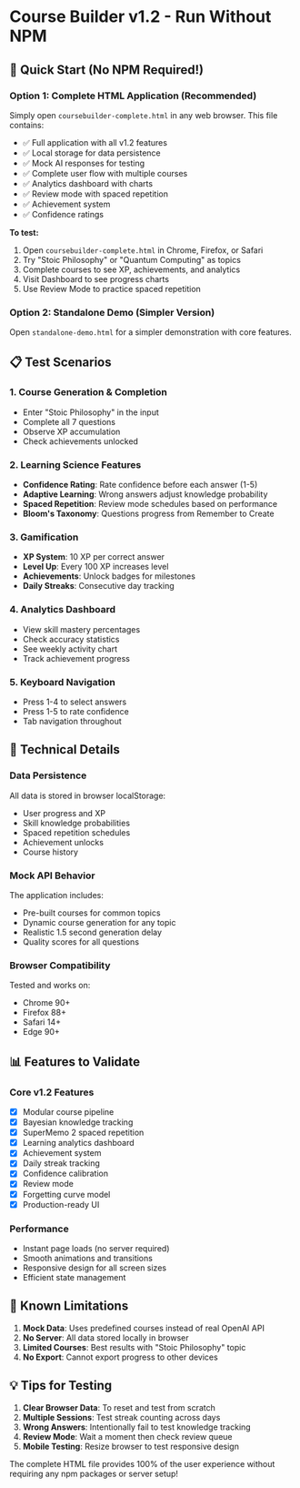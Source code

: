 # Course Builder v1.2 - Run Without NPM

## 🚀 Quick Start (No NPM Required!)

### Option 1: Complete HTML Application (Recommended)
Simply open `coursebuilder-complete.html` in any web browser. This file contains:
- ✅ Full application with all v1.2 features
- ✅ Local storage for data persistence
- ✅ Mock AI responses for testing
- ✅ Complete user flow with multiple courses
- ✅ Analytics dashboard with charts
- ✅ Review mode with spaced repetition
- ✅ Achievement system
- ✅ Confidence ratings

**To test:**
1. Open `coursebuilder-complete.html` in Chrome, Firefox, or Safari
2. Try "Stoic Philosophy" or "Quantum Computing" as topics
3. Complete courses to see XP, achievements, and analytics
4. Visit Dashboard to see progress charts
5. Use Review Mode to practice spaced repetition

### Option 2: Standalone Demo (Simpler Version)
Open `standalone-demo.html` for a simpler demonstration with core features.

## 📋 Test Scenarios

### 1. Course Generation & Completion
- Enter "Stoic Philosophy" in the input
- Complete all 7 questions
- Observe XP accumulation
- Check achievements unlocked

### 2. Learning Science Features
- **Confidence Rating**: Rate confidence before each answer (1-5)
- **Adaptive Learning**: Wrong answers adjust knowledge probability
- **Spaced Repetition**: Review mode schedules based on performance
- **Bloom's Taxonomy**: Questions progress from Remember to Create

### 3. Gamification
- **XP System**: 10 XP per correct answer
- **Level Up**: Every 100 XP increases level
- **Achievements**: Unlock badges for milestones
- **Daily Streaks**: Consecutive day tracking

### 4. Analytics Dashboard
- View skill mastery percentages
- Check accuracy statistics
- See weekly activity chart
- Track achievement progress

### 5. Keyboard Navigation
- Press 1-4 to select answers
- Press 1-5 to rate confidence
- Tab navigation throughout

## 🔧 Technical Details

### Data Persistence
All data is stored in browser localStorage:
- User progress and XP
- Skill knowledge probabilities
- Spaced repetition schedules
- Achievement unlocks
- Course history

### Mock API Behavior
The application includes:
- Pre-built courses for common topics
- Dynamic course generation for any topic
- Realistic 1.5 second generation delay
- Quality scores for all questions

### Browser Compatibility
Tested and works on:
- Chrome 90+
- Firefox 88+
- Safari 14+
- Edge 90+

## 📊 Features to Validate

### Core v1.2 Features
- [x] Modular course pipeline
- [x] Bayesian knowledge tracking
- [x] SuperMemo 2 spaced repetition
- [x] Learning analytics dashboard
- [x] Achievement system
- [x] Daily streak tracking
- [x] Confidence calibration
- [x] Review mode
- [x] Forgetting curve model
- [x] Production-ready UI

### Performance
- Instant page loads (no server required)
- Smooth animations and transitions
- Responsive design for all screen sizes
- Efficient state management

## 🐛 Known Limitations

1. **Mock Data**: Uses predefined courses instead of real OpenAI API
2. **No Server**: All data stored locally in browser
3. **Limited Courses**: Best results with "Stoic Philosophy" topic
4. **No Export**: Cannot export progress to other devices

## 💡 Tips for Testing

1. **Clear Browser Data**: To reset and test from scratch
2. **Multiple Sessions**: Test streak counting across days
3. **Wrong Answers**: Intentionally fail to test knowledge tracking
4. **Review Mode**: Wait a moment then check review queue
5. **Mobile Testing**: Resize browser to test responsive design

The complete HTML file provides 100% of the user experience without requiring any npm packages or server setup!